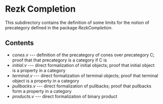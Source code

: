 Rezk Completion
===============

This subdirectory contains the definition of some limits for the notion of precategory defined in the package *RezkCompletion*.

## Contents

* *cones.v* --- definition of the precategory of cones over precategory C; proof that that precategory is a category if C is
* *initial.v* --- direct formalization of initial objects; proof that initial object is a property in a category
* *terminal.v* --- direct formalization of terminal objects; proof that terminal object is a property in a category
* *pullbacks.v* --- direct formalization of pullbacks; proof that pullbacks form a property in a category
* *products.v* --- direct formalization of binary product



